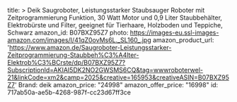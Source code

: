 title: >
  Deik Saugroboter, Leistungsstarker Staubsauger Roboter mit Zeitprogrammierung Funktion, 30 Watt
  Motor und 0,9 Liter Staubbehälter, Elektrobürste und Filter, geeignet für Tierhaare, Holzboden
  und Teppiche, Schwarz
amazon_id: B07BXZ95Z7
photo: https://images-eu.ssl-images-amazon.com/images/I/41qZ0ovMs6L._SL160_.jpg
amazon_product_url: 'https://www.amazon.de/Saugroboter-Leistungsstarker-Zeitprogrammierung-Staubbeh%C3%A4lter-Elektrob%C3%BCrste/dp/B07BXZ95Z7?SubscriptionId=AKIAI5DK2NO2GWSMS6CQ&tag=wwwroboterwel-21&linkCode=xm2&camp=2025&creative=165953&creativeASIN=B07BXZ95Z7'
Brand: deik
amazon_price: "24998"
amazon_offer_price: "16998"
id: 717ab50a-ae5b-4268-987f-cc23d67ff3ce
